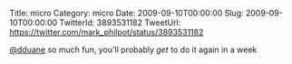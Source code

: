Title: micro
Category: micro
Date: 2009-09-10T00:00:00
Slug: 2009-09-10T00:00:00
TwitterId: 3893531182
TweetUrl: https://twitter.com/mark_philpot/status/3893531182

[@dduane](https://twitter.com/dduane) so much fun, you'll probably *get* to do it again in a week